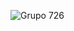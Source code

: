 ![Grupo 726](https://github.com/Juan-Sebastian-Rios-Martinez/juan-sebastian-rios-martinez/assets/47394043/83a163ee-1946-463e-8353-e14b35559cf7)
